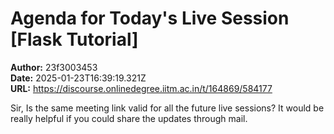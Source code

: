 # Agenda for Today's Live Session [Flask Tutorial]

**Author:** 23f3003453  
**Date:** 2025-01-23T16:39:19.321Z  
**URL:** https://discourse.onlinedegree.iitm.ac.in/t/164869/584177

Sir, Is the same meeting link valid for all the  future live sessions? It would be really helpful if you could share the updates through mail.
